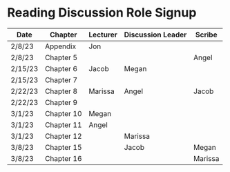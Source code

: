 # Reading Discussion Role Signup

| Date    | Chapter    | Lecturer | Discussion Leader | Scribe |
| ------- | ---------- | -------- | ----------------- | ------ |
| 2/8/23  | Appendix   | Jon      |                   |        |
| 2/8/23  | Chapter 5  |          |                   |    Angel    |
| 2/15/23 | Chapter 6  | Jacob    |       Megan       |        |
| 2/15/23 | Chapter 7  |          |                   |        |
| 2/22/23 | Chapter 8  |  Marissa        |   Angel                | Jacob  |
| 2/22/23 | Chapter 9  |          |                   |        |
| 3/1/23  | Chapter 10 |   Megan  |                   |        |
| 3/1/23  | Chapter 11 |   Angel       |                   |        |
| 3/1/23  | Chapter 12 |          |          Marissa         |        |
| 3/8/23  | Chapter 15 |          |       Jacob       | Megan  |
| 3/8/23  | Chapter 16 |          |                   |       Marissa |
